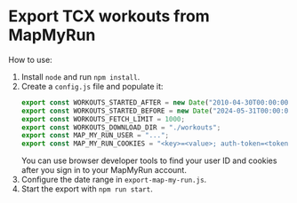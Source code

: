 # Export TCX workouts from MapMyRun

How to use:

1. Install `node` and run `npm install`.
2. Create a `config.js` file and populate it:
   ```javascript
   export const WORKOUTS_STARTED_AFTER = new Date("2010-04-30T00:00:00.000Z");
   export const WORKOUTS_STARTED_BEFORE = new Date("2024-05-31T00:00:00.000Z");
   export const WORKOUTS_FETCH_LIMIT = 1000;
   export const WORKOUTS_DOWNLOAD_DIR = "./workouts";
   export const MAP_MY_RUN_USER = "...";
   export const MAP_MY_RUN_COOKIES = "<key>=<value>; auth-token=<token>; ...";
   ```
   You can use browser developer tools to find your user ID and cookies after you sign in to your MapMyRun account.
3. Configure the date range in `export-map-my-run.js`.
4. Start the export with `npm run start`.
